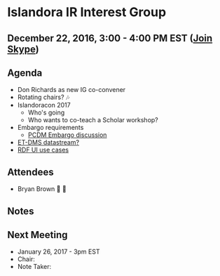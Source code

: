 # Islandora IR Interest Group
## December 22, 2016, 3:00 - 4:00 PM EST ([Join Skype](https://join.skype.com/qopMbhd7Ksxb))

## Agenda
* Don Richards as new IG co-convener
* Rotating chairs? :notes:
* Islandoracon 2017
  * Who's going
  * Who wants to co-teach a Scholar workshop?
* Embargo requirements
  * [PCDM Embargo discussion](https://github.com/duraspace/pcdm/issues/70)
* [ET-DMS datastream?](https://jira.duraspace.org/browse/ISLANDORA-1847)
* [RDF UI use cases](https://groups.google.com/forum/#!topic/islandora/x2UaNrCElzo)
  
## Attendees
* Bryan Brown :chicken: :pencil:

## Notes

## Next Meeting
* January 26, 2017 - 3pm EST
* Chair: 
* Note Taker: 
